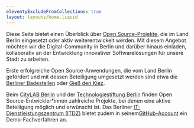 ```yaml
---
eleventyExcludeFromCollections: true
layout: layouts/home.liquid
---
```


Diese Seite bietet einen Überblick über <a href="https://de.wikipedia.org/wiki/Open_Source" target="_blank" rel="noopener noreferrer">Open Source-Projekte</a>, die im Land Berlin eingesetzt oder aktiv weiterentwickelt werden. Mit diesem Angebot möchten wir die Digital-Community in Berlin und darüber hinaus einladen, kollaborativ an der Entwicklung innovativer Softwarelösungen für unsere Stadt zu arbeiten.

Erste erfolgreiche Open Source-Anwendungen, die vom Land Berlin gefördert und mit dessen Beteiligung umgesetzt werden sind etwa die <a href="https://www.badegewaesser-berlin.de/" target="_blank" rel="noopener noreferrer">Berliner Badestellen</a> oder <a href="https://www.gießdenkiez.de" target="\_blank" rel="noopener noreferrer">Gieß den Kiez</a>.

Beim <a href="https://www.citylab-berlin.org/" target="_blank" rel="noopener noreferrer">CityLAB Berlin</a> und der <a href="https://www.technologiestiftung-berlin.de/" target="_blank" rel="noopener noreferrer">Technologiestiftung Berlin</a> finden Open Source-Entwickler\*innen zahlreiche Projekte, bei denen eine aktive Beteiligung möglich und erwünscht ist. Das Berliner <a href="https://www.itdz-berlin.de/" target="_blank" rel="noopener noreferrer">IT-Dienstleistungszentrum (ITDZ)</a> bietet zudem in seinem<a  href="https://github.com/itdz-berlin" target="_blank" rel="noopener noreferrer">GitHub-Account</a> ein Demo-Fachverfahren an.
